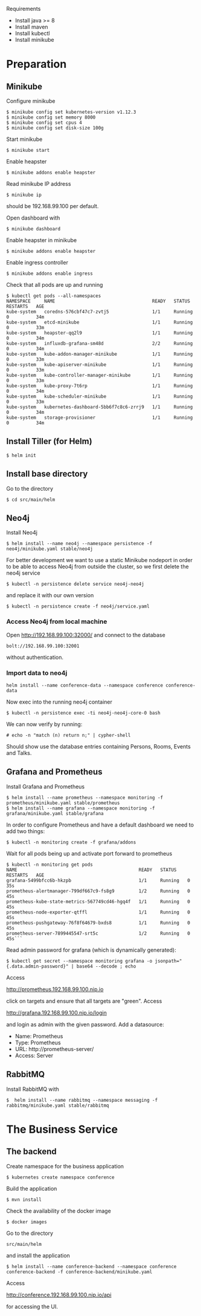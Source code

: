 Requirements

* Install java >= 8
* Install maven
* Install kubectl
* Install minikube

# Preparation

## Minikube

Configure minikube

    $ minikube config set kubernetes-version v1.12.3
    $ minikube config set memory 8000
    $ minikube config set cpus 4
    $ minikube config set disk-size 100g

Start minikube

    $ minikube start

Enable heapster

    $ minikube addons enable heapster

Read minikube IP address

    $ minikube ip

should be 192.168.99.100 per default.

Open dashboard with

    $ minikube dashboard

Enable heapster in minikube

    $ minikube addons enable heapster

Enable ingress controller

    $ minikube addons enable ingress

Check that all pods are up and running

    $ kubectl get pods --all-namespaces 
    NAMESPACE     NAME                                    READY   STATUS    RESTARTS   AGE
    kube-system   coredns-576cbf47c7-zvtj5                1/1     Running   0          34m
    kube-system   etcd-minikube                           1/1     Running   0          33m
    kube-system   heapster-qq2l9                          1/1     Running   0          34m
    kube-system   influxdb-grafana-sm48d                  2/2     Running   0          34m
    kube-system   kube-addon-manager-minikube             1/1     Running   0          33m
    kube-system   kube-apiserver-minikube                 1/1     Running   0          33m
    kube-system   kube-controller-manager-minikube        1/1     Running   0          33m
    kube-system   kube-proxy-7t6rp                        1/1     Running   0          34m
    kube-system   kube-scheduler-minikube                 1/1     Running   0          33m
    kube-system   kubernetes-dashboard-5bb6f7c8c6-zrrj9   1/1     Running   0          34m
    kube-system   storage-provisioner                     1/1     Running   0          34m

## Install Tiller (for Helm)

    $ helm init
    
## Install base directory

Go to the directory

    $ cd src/main/helm

## Neo4j

Install Neo4j

    $ helm install --name neo4j --namespace persistence -f neo4j/minikube.yaml stable/neo4j

For better development we want to use a static Minikube nodeport in order to be able to access Neo4j from outside the cluster, so we first delete the neo4j service

    $ kubectl -n persistence delete service neo4j-neo4j 
    
and replace it with our own version

    $ kubectl -n persistence create -f neo4j/service.yaml 

### Access Neo4j from local machine

Open http://192.168.99.100:32000/ and connect to the database 

    bolt://192.168.99.100:32001 

without authentication.

### Import data to neo4j

    helm install --name conference-data --namespace conference conference-data
    
Now exec into the running neo4j container 

    $ kubectl -n persistence exec -ti neo4j-neo4j-core-0 bash
    
We can now verify by running:

    # echo -n "match (n) return n;" | cypher-shell
    
Should show use the database entries containing Persons, Rooms, Events and Talks.

## Grafana and Prometheus

Install Grafana and Prometheus

    $ helm install --name prometheus --namespace monitoring -f prometheus/minikube.yaml stable/prometheus
    $ helm install --name grafana --namespace monitoring -f grafana/minikube.yaml stable/grafana
    
In order to configure Prometheus and have a default dashboard we need to add two things:

    $ kubectl -n monitoring create -f grafana/addons

Wait for all pods being up and activate port forward to prometheus

    $ kubectl -n monitoring get pods
    NAME                                             READY   STATUS    RESTARTS   AGE
    grafana-5499bfcc6b-hkzpb                         1/1     Running   0          35s
    prometheus-alertmanager-799df667c9-fs8g9         1/2     Running   0          45s
    prometheus-kube-state-metrics-567749cd46-hgq4f   1/1     Running   0          45s
    prometheus-node-exporter-qtffl                   1/1     Running   0          45s
    prometheus-pushgateway-76f8f64679-bxds8          1/1     Running   0          45s
    prometheus-server-7899445547-srt5c               1/2     Running   0          45s```

Read admin password for grafana (which is dynamically generated):

    $ kubectl get secret --namespace monitoring grafana -o jsonpath="{.data.admin-password}" | base64 --decode ; echo

Access

http://prometheus.192.168.99.100.nip.io

click on targets and ensure that all targets are "green". Access 

http://grafana.192.168.99.100.nip.io/login 

and login as admin with the given password. Add a datasource:

* Name: Prometheus
* Type: Prometheus
* URL: http://prometheus-server/
* Access: Server

## RabbitMQ

Install RabbitMQ with

    $  helm install --name rabbitmq --namespace messaging -f rabbitmq/minikube.yaml stable/rabbitmq

# The Business Service

## The backend

Create namespace for the business application

    $ kubernetes create namespace conference
    
Build the application

    $ mvn install
    
Check the availability of the docker image

    $ docker images

Go to the directory

    src/main/helm
    
and install the application

    $ helm install --name conference-backend --namespace conference conference-backend -f conference-backend/minikube.yaml
	
Access

http://conference.192.168.99.100.nip.io/api

for accessing the UI.

